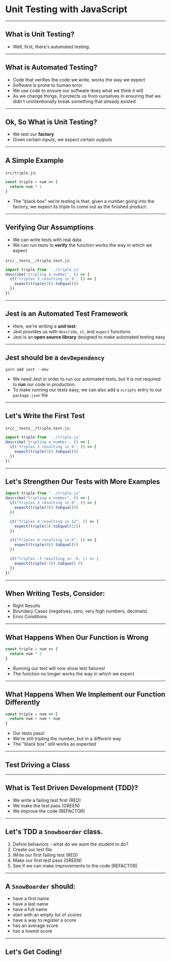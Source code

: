 # Unit Testing with JavaScript

---

## What is Unit Testing?

- Well, first, there's automated testing.

---

## What is Automated Testing?

- Code that verifies the code we write, works the way we expect
- Software is prone to human error
- We use code to ensure our software does what we think it will
- As we change things, it protects us from ourselves in ensuring that we didn't unintentionally break something that already existed

---

## Ok, So What is Unit Testing?

- We test our **factory**
- Given certain _inputs_, we expect certain _outputs_

---

## A Simple Example

`src/triple.js`:

```javascript
const triple = num => {
  return num * 3
}
```

- The "black box" we're testing is that: given a number going into the factory, we expect its triple to come out as the finished product.

---

## Verifying Our Assumptions

- We can write tests with real data
- We can run tests to **verify** the function works the way in which we expect

`src/__tests__/triple.test.js`:

```javascript
import triple from '../triple.js'
describe('tripling a number', () => {
  it('triples 3 resulting in 9', () => {
    expect(triple(3)).toEqual(9)
  })
})
```

---

## Jest is an Automated Test Framework

- Here, we're writing a **unit test**
- Jest provides us with `describe`, `it`, and `expect` functions
- Jest is an **open source library** designed to make automated testing easy

---

## Jest should be a `devDependency`

`yarn add jest --dev`

- We need Jest in order to run our automated tests, but it is not required to **run** our code in production.
- To make running our tests easy, we can also add a `scripts` entry to our `package.json` file

---

## Let's Write the First Test

`src/__tests__/triple.test.js`:

```javascript
import triple from '../triple.js'
describe('tripling a number', () => {
  it('triples 3 resulting in 9', () => {
    expect(triple(3)).toEqual(9)
  })
})
```

---

## Let's Strengthen Our Tests with More Examples

```javascript
import triple from "../triple.js"
describe("tripling a number", () => {
  it("triples 3 resulting in 9", () => {
    expect(triple(3)).toEqual(9)
  })

  it("triples 4 resulting in 12", () => {
    expect(triple(3).toEqual(12))
  })

  it("triples 0 resulting in 0", () => {
    expect(triple(0)).toEqual(0)
  })

  it("triples -3 resulting in -9, () => {
    expect(triple(-3)).toEqual(-9)
  })
})
```

---

## When Writing Tests, Consider:

- Right Results
- Boundary Cases (negatives, zero, very high numbers, decimals)
- Error Conditions

---

## What Happens When Our Function is Wrong

```javascript
const triple = num => {
  return num * 2
}
```

- Running our test will now show test failures!
- The function no longer works the way in which we expect

---

## What Happens When We Implement our Function Differently

```javascript
const triple = num => {
  return num + num + num
}
```

- Our tests pass!
- We're still tripling the number, but in a different way
- The "black box" still works as expected

---

## Test Driving a Class

---

## What is Test Driven Development (TDD)?

- We write a failing test first (RED)
- We make the test pass (GREEN)
- We improve the code (REFACTOR)

---

## Let's TDD a `Snowboarder` class.

1. Define behaviors - what do we want the student to do?
2. Create our test file
3. Write our first failing test (RED)
4. Make our first test pass (GREEN)
5. See if we can make improvements to the code (REFACTOR)

---

## A `SnowBoarder` should:

- have a first name
- have a last name
- have a full name
- start with an empty list of scores
- have a way to register a score
- has an average score
- has a lowest score

---

## Let's Get Coding!
